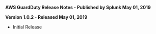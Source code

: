 **AWS GuardDuty Release Notes - Published by Splunk May 01, 2019**


**Version 1.0.2 - Released May 01, 2019**

* Initial Release

